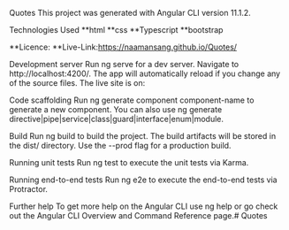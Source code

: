 Quotes
This project was generated with Angular CLI version 11.1.2.

Technologies Used **html **css **Typescript **bootstrap

**Licence:
**Live-Link:https://naamansang.github.io/Quotes/

Development server
Run ng serve for a dev server. Navigate to http://localhost:4200/. The app will automatically reload if you change any of the source files.
The live site is on:

Code scaffolding
Run ng generate component component-name to generate a new component. You can also use ng generate directive|pipe|service|class|guard|interface|enum|module.

Build
Run ng build to build the project. The build artifacts will be stored in the dist/ directory. Use the --prod flag for a production build.

Running unit tests
Run ng test to execute the unit tests via Karma.

Running end-to-end tests
Run ng e2e to execute the end-to-end tests via Protractor.

Further help
To get more help on the Angular CLI use ng help or go check out the Angular CLI Overview and Command Reference page.# Quotes
